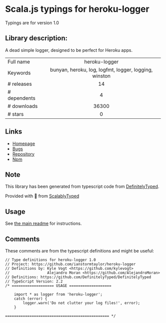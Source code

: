 
# Scala.js typings for heroku-logger

Typings are for version 1.0

## Library description:
A dead simple logger, designed to be perfect for Heroku apps.

|                    |                 |
| ------------------ | :-------------: |
| Full name          | heroku-logger |
| Keywords           | bunyan, heroku, log, logfmt, logger, logging, winston |
| # releases         | 14 |
| # dependents       | 4 |
| # downloads        | 36300 |
| # stars            | 0 |

## Links
- [Homepage](https://github.com/ianstormtaylor/heroku-logger#readme)
- [Bugs](https://github.com/ianstormtaylor/heroku-logger/issues)
- [Repository](https://github.com/ianstormtaylor/heroku-logger)
- [Npm](https://www.npmjs.com/package/heroku-logger)
    


## Note
This library has been generated from typescript code from [DefinitelyTyped](https://definitelytyped.org).

Provided with :purple_heart: from [ScalablyTyped](https://github.com/oyvindberg/ScalablyTyped)

## Usage
See [the main readme](../../readme.md) for instructions.

## Comments

These comments are from the typescript definitions and might be useful:
```
// Type definitions for heroku-logger 1.0
// Project: https://github.com/ianstormtaylor/heroku-logger
// Definitions by: Kyle Vogt <https://github.com/kylevogt>
//                 Alejandro Moran <https://github.com/AlejandroMoran>
// Definitions: https://github.com/DefinitelyTyped/DefinitelyTyped
// TypeScript Version: 2.2
/* =================== USAGE ===================

    import * as logger from 'heroku-logger';
    catch (error) {
        logger.warn('Do not clutter your log files!', error);
    }

=============================================== */


```

